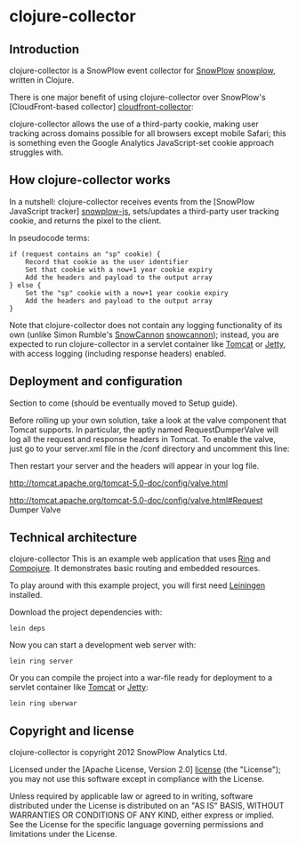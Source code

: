 # clojure-collector

## Introduction

clojure-collector is a SnowPlow event collector for [SnowPlow] [snowplow], written in Clojure.

There is one major benefit of using clojure-collector over SnowPlow's [CloudFront-based collector] [cloudfront-collector]:

clojure-collector allows the use of a third-party cookie, making user tracking across domains possible for all browsers except mobile Safari; this is something even the Google Analytics JavaScript-set cookie approach struggles with.

## How clojure-collector works

In a nutshell: clojure-collector receives events from the [SnowPlow JavaScript tracker] [snowplow-js], sets/updates a third-party user tracking cookie, and returns the pixel to the client.

In pseudocode terms:

	if (request contains an "sp" cookie) {
	    Record that cookie as the user identifier
	    Set that cookie with a now+1 year cookie expiry
	    Add the headers and payload to the output array
	} else {
	    Set the "sp" cookie with a now+1 year cookie expiry
	    Add the headers and payload to the output array
	}

Note that clojure-collector does not contain any logging functionality of its own (unlike Simon Rumble's [SnowCannon] [snowcannon]); instead, you are expected to run clojure-collector in a servlet container like [Tomcat][4] or [Jetty][5], with access logging (including response headers) enabled.

## Deployment and configuration

Section to come (should be eventually moved to Setup guide).

Before rolling up your own solution, take a look at the valve component that Tomcat supports. In particular, the aptly named RequestDumperValve will log all the request and response headers in Tomcat. To enable the valve, just go to your server.xml file in the /conf directory and uncomment this line:

<Valve className="org.apache.catalina.valves.RequestDumperValve"/>

Then restart your server and the headers will appear in your log file.

http://tomcat.apache.org/tomcat-5.0-doc/config/valve.html

http://tomcat.apache.org/tomcat-5.0-doc/config/valve.html#Request Dumper Valve

## Technical architecture

clojure-collector This is an example web application that uses [Ring][1] and
[Compojure][2]. It demonstrates basic routing and embedded resources.

To play around with this example project, you will first need
[Leiningen][3] installed.

Download the project dependencies with:

    lein deps

Now you can start a development web server with:

    lein ring server

Or you can compile the project into a war-file ready for deployment to
a servlet container like [Tomcat][4] or [Jetty][5]:

    lein ring uberwar

## Copyright and license

clojure-collector is copyright 2012 SnowPlow Analytics Ltd.

Licensed under the [Apache License, Version 2.0] [license] (the "License");
you may not use this software except in compliance with the License.

Unless required by applicable law or agreed to in writing, software
distributed under the License is distributed on an "AS IS" BASIS,
WITHOUT WARRANTIES OR CONDITIONS OF ANY KIND, either express or implied.
See the License for the specific language governing permissions and
limitations under the License.

[1]: https://github.com/mmcgrana/ring
[2]: https://github.com/weavejester/compojure
[3]: https://github.com/technomancy/leiningen
[4]: http://tomcat.apache.org
[5]: http://jetty.codehaus.org/jetty

[snowplow]: http://snowplowanalytics.com
[cloudfront-collector]: https://github.com/snowplow/snowplow/tree/master/2-collectors/cloudfront-collector
[snowcannon]: https://github.com/shermozle/SnowCannon
[snowplow-js]: https://github.com/snowplow/snowplow/tree/master/1-trackers/javascript

[license]: http://www.apache.org/licenses/LICENSE-2.0